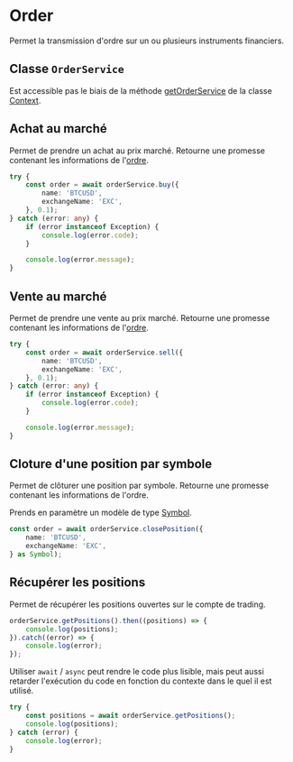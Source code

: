 # Order

Permet la transmission d'ordre sur un ou plusieurs instruments financiers.



## Classe `OrderService`

Est accessible pas le biais de la méthode [getOrderService](./common.md#acces-au-service-de-passage-d-ordre) de la classe [Context](./common.md#context).

## Achat au marché

Permet de prendre un achat au prix marché. Retourne une promesse contenant les informations de l'[ordre](./models.md#order).

```ts
try {
    const order = await orderService.buy({
        name: 'BTCUSD',
        exchangeName: 'EXC',
    }, 0.1);
} catch (error: any) {
	if (error instanceof Exception) {
	    console.log(error.code);
	}

	console.log(error.message);
}
```

## Vente au marché

Permet de prendre une vente au prix marché. Retourne une promesse contenant les informations de l'[ordre](./models.md#order).

```ts
try {
    const order = await orderService.sell({
        name: 'BTCUSD',
        exchangeName: 'EXC',
    }, 0.1);
} catch (error: any) {
	if (error instanceof Exception) {
	    console.log(error.code);
	}

	console.log(error.message);
}
```

## Cloture d'une position par symbole

Permet de clôturer une position par symbole. Retourne une promesse contenant les informations de l'ordre.

Prends en paramètre un modèle de type [Symbol](api/models.md#symbol).

```ts
const order = await orderService.closePosition({
    name: 'BTCUSD',
    exchangeName: 'EXC',
} as Symbol);
```

## Récupérer les positions

Permet de récupérer les positions ouvertes sur le compte de trading.

```ts
orderService.getPositions().then((positions) => {
    console.log(positions);
}).catch((error) => {
    console.log(error);
});
```

Utiliser `await` / `async` peut rendre le code plus lisible, mais peut aussi retarder l'exécution du code en fonction du contexte dans le quel il est utilisé.

```ts
try {
    const positions = await orderService.getPositions();
    console.log(positions);
} catch (error) {
    console.log(error);
}
```